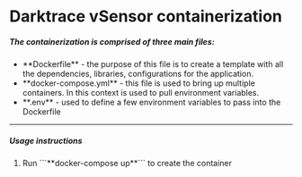 <h1>Darktrace vSensor containerization</h1>


<h5>The containerization is comprised of three main files:</h5>

<ul>
<li> **Dockerfile** - the purpose of this file is to create a template with all the dependencies, libraries, configurations for the application.</li>
<li>**docker-compose.yml** - this file is used to bring up multiple containers. In this context is used to pull environment variables.</li>
<li>**.env** - used to define a few environment variables to pass into the Dockerfile</li>
</ul>

---

<h5>Usage instructions</h5>

<ol>
<li>Run ```**docker-compose up**``` to create the container</li>
</ol>

